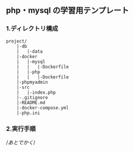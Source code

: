## php・mysql の学習用テンプレート

### 1.ディレクトリ構成

```
project/
    |-db
    |   |-data
    |-docker
    |   |-mysql
    |   |   |-Dockerfile
    |   |-php
    |   |   |-Dockerfile
    |-phpmyadmin
    |-src
    |   |-index.php
    |-.gitignore
    |-README.md
    |-docker-compose.yml
    |-php.ini
```

### 2.実行手順
/*あとでかく*/
